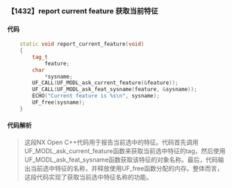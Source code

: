 ### 【1432】report current feature 获取当前特征

#### 代码

```cpp
    static void report_current_feature(void)  
    {  
        tag_t  
            feature;  
        char  
            *sysname;  
        UF_CALL(UF_MODL_ask_current_feature(&feature));  
        UF_CALL(UF_MODL_ask_feat_sysname(feature, &sysname));  
        ECHO("Current feature is %s\n", sysname);  
        UF_free(sysname);  
    }

```

#### 代码解析

> 这段NX Open C++代码用于报告当前选中的特征。代码首先调用UF_MODL_ask_current_feature函数来获取当前选中特征的tag，然后使用UF_MODL_ask_feat_sysname函数获取该特征的对象名称。最后，代码输出当前选中特征的名称，并释放使用UF_free函数分配的内存。整体而言，这段代码实现了获取当前选中特征名称的功能。
>
